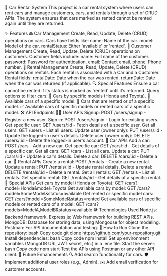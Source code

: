 🚗 Car Rental System
This project is a car rental system where users can rent cars and manage customers, cars, and rentals through a set of CRUD APIs. The system ensures that cars marked as rented cannot be rented again until they are returned.

✨ Features
🚘 Car Management
Create, Read, Update, Delete (CRUD) operations on cars.
Cars have fields like:
name: Name of the car.
model: Model of the car.
rentalStatus: Either 'available' or 'rented'.
👤 Customer Management
Create, Read, Update, Delete (CRUD) operations on customers.
Customer fields include:
name: Full name of the customer.
password: Password for authentication.
email: Contact email.
phone: Phone number.
📅 Rental Management
Create, Read, Update, Delete (CRUD) operations on rentals.
Each rental is associated with a Car and a Customer.
Rental fields:
rentalDate: Date when the car was rented.
returnDate: Date when the car was returned (if applicable).
🔍 Special Features
Ensure a car cannot be rented if its status is marked as 'rented' until it’s returned.
Query options to filter cars:
🚗 Cars by specific models (Honda and Toyota).
🛑 Available cars of a specific model.
🚙 Cars that are rented or of a specific model.
✅ Available cars of specific models or rented cars of a specific model.
🛠️ API Endpoints
🧑‍💼 User APIs
Signup: POST /users/signup - Register a new user.
Sign in: POST /users/signin - Login for existing users.
Get specific user: GET /users/:id - Fetch details of a specific user.
Get all users: GET /users - List all users.
Update user (owner only): PUT /users/:id - Update the logged-in user's details.
Delete user (owner only): DELETE /users/:id - Delete the logged-in user's account.
🚗 Car APIs
Add a car: POST /cars - Add a new car.
Get specific car: GET /cars/:id - Get details of a specific car.
Get all cars: GET /cars - List all cars.
Update a car: PUT /cars/:id - Update a car’s details.
Delete a car: DELETE /cars/:id - Delete a car.
📅 Rental APIs
Create a rental: POST /rentals - Create a new rental.
Update a rental: PUT /rentals/:id - Update rental details.
Delete a rental: DELETE /rentals/:id - Delete a rental.
Get all rentals: GET /rentals - List all rentals.
Get specific rental: GET /rentals/:id - Get details of a specific rental.
🔧 Special APIs
Get cars by model (Honda or Toyota): GET /cars?model=Honda&model=Toyota
Get available cars by model: GET /cars?model=SomeModel&status=available
Get rented or specific model cars: GET /cars?model=SomeModel&status=rented
Get available cars of specific models or rented cars of a model: GET /cars?models=ModelA,ModelB&status=available
🛠️ Technologies Used
Node.js: Backend framework.
Express.js: Web framework for building REST APIs.
MongoDB: Database for storing data, using Mongoose for object modeling.
Postman: For API documentation and testing.
🚀 How to Run
Clone the repository:
bash
Copy code
git clone https://github.com/your-repository.git
Install dependencies:
bash
Copy code
npm install
Set up environment variables (MongoDB URI, JWT secret, etc.) in a .env file.
Start the server:
bash
Copy code
npm start
Test the APIs using Postman or any other API client.
🔮 Future Enhancements
🔍 Add search functionality for cars.
🛡️ Implement additional user roles (e.g., Admin).
✉️ Add email verification for customer accounts.
